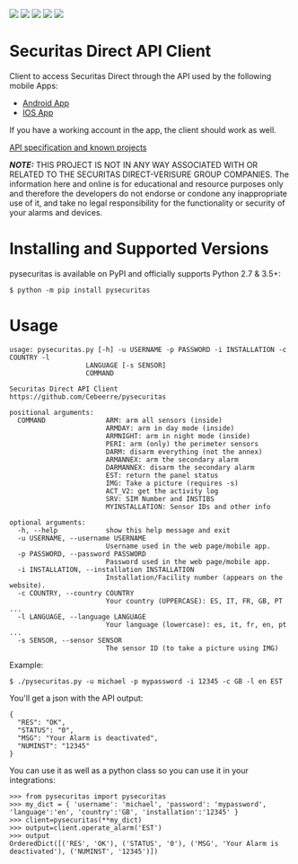 ![](https://img.shields.io/pypi/v/pysecuritas) ![](https://img.shields.io/pypi/pyversions/pysecuritas.svg) ![](https://pypi.org/project/pysecuritas/) ![](https://img.shields.io/pypi/dm/pysecuritas) ![](https://img.shields.io/github/license/Cebeerre/pysecuritas)

# Securitas Direct API Client

Client to access Securitas Direct through the API used by the following mobile Apps:

- [Android App](https://play.google.com/store/apps/details?id=com.securitasdirect.android.mycontrol&hl=en&gl=US)
- [IOS App](https://play.google.com/store/apps/details?id=com.securitasdirect.android.mycontrol&hl=en&gl=US)

If you have a working account in the app, the client should work as well.

[API specification and known projects](https://github.com/Cebeerre/SecuritasDirectAPI)

**_NOTE:_** THIS PROJECT IS NOT IN ANY WAY ASSOCIATED WITH OR RELATED TO THE SECURITAS DIRECT-VERISURE GROUP COMPANIES. The information here and online is for educational and resource purposes only and therefore the developers do not endorse or condone any inappropriate use of it, and take no legal responsibility for the functionality or security of your alarms and devices.

# Installing and Supported Versions
pysecuritas is available on PyPI and officially supports Python 2.7 & 3.5+:

`$ python -m pip install pysecuritas`

# Usage

```
usage: pysecuritas.py [-h] -u USERNAME -p PASSWORD -i INSTALLATION -c COUNTRY -l
                   LANGUAGE [-s SENSOR]
                   COMMAND

Securitas Direct API Client
https://github.com/Cebeerre/pysecuritas

positional arguments:
  COMMAND               ARM: arm all sensors (inside)
                        ARMDAY: arm in day mode (inside)
                        ARMNIGHT: arm in night mode (inside)
                        PERI: arm (only) the perimeter sensors
                        DARM: disarm everything (not the annex)
                        ARMANNEX: arm the secondary alarm
                        DARMANNEX: disarm the secondary alarm
                        EST: return the panel status
                        IMG: Take a picture (requires -s)
                        ACT_V2: get the activity log
                        SRV: SIM Number and INSTIBS
                        MYINSTALLATION: Sensor IDs and other info

optional arguments:
  -h, --help            show this help message and exit
  -u USERNAME, --username USERNAME
                        Username used in the web page/mobile app.
  -p PASSWORD, --password PASSWORD
                        Password used in the web page/mobile app.
  -i INSTALLATION, --installation INSTALLATION
                        Installation/Facility number (appears on the website).
  -c COUNTRY, --country COUNTRY
                        Your country (UPPERCASE): ES, IT, FR, GB, PT ...
  -l LANGUAGE, --language LANGUAGE
                        Your language (lowercase): es, it, fr, en, pt ...
  -s SENSOR, --sensor SENSOR
                        The sensor ID (to take a picture using IMG)
```

Example:

`$ ./pysecuritas.py -u michael -p mypassword -i 12345 -c GB -l en EST`

You'll get a json with the API output:

```
{
  "RES": "OK",
  "STATUS": "0",
  "MSG": "Your Alarm is deactivated",
  "NUMINST": "12345"
}
```

You can use it as well as a python class so you can use it in your integrations:

```
>>> from pysecuritas import pysecuritas
>>> my_dict = { 'username': 'michael', 'password': 'mypassword', 'language':'en', 'country':'GB', 'installation':'12345' }
>>> client=pysecuritas(**my_dict)
>>> output=client.operate_alarm('EST')
>>> output
OrderedDict([('RES', 'OK'), ('STATUS', '0'), ('MSG', 'Your Alarm is deactivated'), ('NUMINST', '12345')])
```

